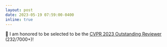 ```yaml
---
layout: post
date: 2023-05-19 07:59:00-0400
inline: true
---
```


:tada: I am honored to be selected to be the [CVPR 2023 Outstanding Reviewer](https://cvpr2023.thecvf.com/Conferences/2023/OutstandingReviewers) (232/7000+)!
